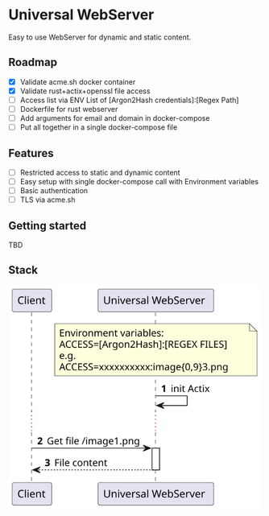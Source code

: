 # Universal WebServer

Easy to use WebServer for dynamic and static content.

## Roadmap

- [x] Validate acme.sh docker container
- [x] Validate rust+actix+openssl file access
- [ ] Access list via ENV List of [Argon2Hash credentials]:[Regex Path]
- [ ] Dockerfile for rust webserver
- [ ] Add arguments for email and domain in docker-compose
- [ ] Put all together in a single docker-compose file

## Features

* [ ] Restricted access to static and dynamic content
* [ ] Easy setup with single docker-compose call with Environment variables
* [ ] Basic authentication
* [ ] TLS via acme.sh

## Getting started

TBD

## Stack

![Stack](doc/Example%20usage.svg)

